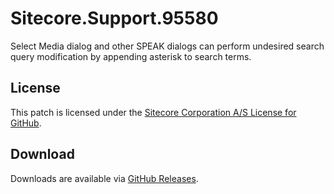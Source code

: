 # Sitecore.Support.95580
Select Media dialog and other SPEAK dialogs can perform undesired search query modification by appending asterisk to search terms.

## License  
This patch is licensed under the [Sitecore Corporation A/S License for GitHub](https://github.com/sitecoresupport/Sitecore.Support.95580/blob/master/LICENSE).  

## Download  
Downloads are available via [GitHub Releases](https://github.com/sitecoresupport/Sitecore.Support.95580/releases).  
